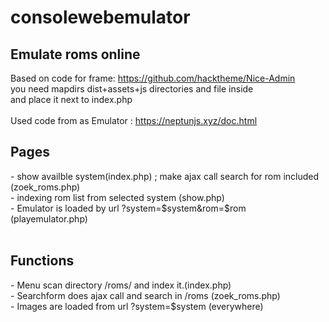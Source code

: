 # consolewebemulator
<h2>Emulate roms online</h2>


Based on code for frame: https://github.com/hacktheme/Nice-Admin<br>
you need mapdirs dist+assets+js directories and file inside <br>
and place it next to index.php<br><br>
Used code from as Emulator : https://neptunjs.xyz/doc.html <br>



<h2>Pages</h2>
- show availble system(index.php) ;  make ajax call search for rom included (zoek_roms.php)<br>
- indexing rom list from selected system (show.php)<br>
- Emulator is loaded by url ?system=$system&rom=$rom (playemulator.php)<br>
<br>
<h2>Functions</h2>
- Menu scan directory /roms/ and index it.(index.php)<br>
- Searchform does ajax call and search in /roms (zoek_roms.php)<br>
- Images are loaded from url ?system=$system (everywhere)<br>
